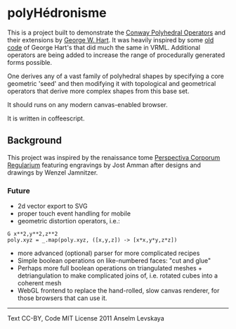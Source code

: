 polyHédronisme
===============

This is a project built to demonstrate the
[Conway Polyhedral Operators][1] and their extensions by
[George W. Hart][2]. It was heavily inspired by some [old code][3] of
George Hart's that did much the same in VRML.  Additional operators are being added to increase the range of procedurally generated forms possible.

One derives any of a vast family of polyhedral shapes by specifying a core geometric 'seed' and then modifying it with topological and geometrical operators that derive more complex shapes from this base set.

It should runs on any modern canvas-enabled browser.

It is written in coffeescript.

Background
----------

This project was inspired by the renaissance tome [Perspectiva Corporum Regularium][4] featuring engravings by Jost Amman after designs and drawings by Wenzel Jamnitzer.

### Future
- 2d vector export to SVG
- proper touch event handling for mobile
- geometric distortion operators, i.e.:
```
G x**2,y**2,z**2
poly.xyz = _.map(poly.xyz, ([x,y,z]) -> [x*x,y*y,z*z])
```
- more advanced (optional) parser for more complicated recipes
- Simple boolean operations on like-numbered faces: "cut and glue"
- Perhaps more full boolean operations on triangulated meshes +
  detriangulation to make complicated joins of, i.e. rotated cubes
  into a coherent mesh
- WebGL frontend to replace the hand-rolled, slow canvas renderer, for
  those browsers that can use it.

* * *
Text CC-BY, Code MIT License
2011 Anselm Levskaya

[1]: http://en.wikipedia.org/wiki/Conway_polyhedron_notation "Conway Operators"
[2]: http://www.georgehart.com/ "George W. Hart"
[3]: http://www.georgehart.com/virtual-polyhedra/conway_notation.html
[4]: http://bibliodyssey.blogspot.com/2009/08/jamnitzer-perspectiva.html

